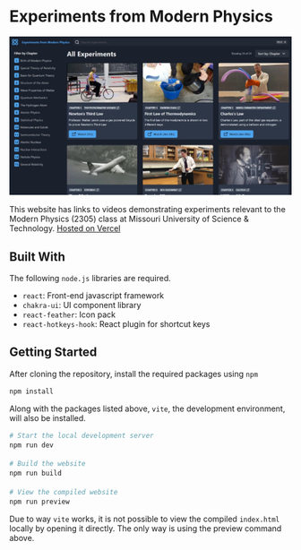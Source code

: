 # Experiments from Modern Physics

<p align="center">
  <img src=".github/screenshot.jpg" width="750" alt="Screenshot of website"/>
</p>

This website has links to videos demonstrating experiments relevant to the Modern Physics (2305) class at Missouri University of Science & Technology. [Hosted on Vercel](https://modphysics-experiments.vercel.app/)

## Built With

The following `node.js` libraries are required.

- `react`: Front-end javascript framework
- `chakra-ui`: UI component library
- `react-feather`: Icon pack
- `react-hotkeys-hook`: React plugin for shortcut keys

## Getting Started

After cloning the repository, install the required packages using `npm`

```bash
npm install
```

Along with the packages listed above, `vite`, the development environment, will also be installed.

```bash
# Start the local development server
npm run dev

# Build the website
npm run build

# View the compiled website
npm run preview
```

Due to way `vite` works, it is not possible to view the compiled `index.html` locally by opening it directly. The only way is using the preview command above.

